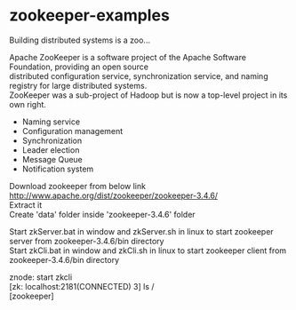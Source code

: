 # zookeeper-examples  
Building distributed systems is a zoo...  
  
Apache ZooKeeper is a software project of the Apache Software Foundation, providing an open source  
distributed configuration service, synchronization service, and naming registry for large distributed systems.  
ZooKeeper was a sub-project of Hadoop but is now a top-level project in its own right.  
  
* Naming service  
* Configuration management  
* Synchronization  
* Leader election  
* Message Queue  
* Notification system  
  
Download zookeeper from below link  
http://www.apache.org/dist/zookeeper/zookeeper-3.4.6/  
Extract it  
Create 'data' folder inside 'zookeeper-3.4.6' folder  
  
Start zkServer.bat in window and zkServer.sh in linux to start zookeeper server from zookeeper-3.4.6/bin directory  
Start zkCli.bat in window and zkCli.sh in linux to start zookeeper client from zookeeper-3.4.6/bin directory  
  
znode: start zkcli  
[zk: localhost:2181(CONNECTED) 3] ls /  
[zookeeper]